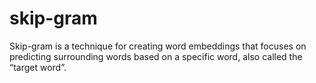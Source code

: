 # skip-gram
Skip-gram is a technique for creating word embeddings that focuses on predicting surrounding words based on a specific word, also called the “target word”. 
